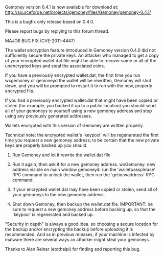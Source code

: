 Gemoney version 0.4.1 is now available for download at:
http://sourceforge.net/projects/gemoney/files/Gemoney/gemoney-0.4.1/

This is a bugfix only release based on 0.4.0.

Please report bugs by replying to this forum thread.

MAJOR BUG FIX  (CVE-2011-4447)

The wallet encryption feature introduced in Gemoney version 0.4.0 did not sufficiently secure the private keys. An attacker who
managed to get a copy of your encrypted wallet.dat file might be able to recover some or all of the unencrypted keys and steal the
associated coins.

If you have a previously encrypted wallet.dat, the first time you run wxgemoney or gemoneyd the wallet will be rewritten, Gemoney will
shut down, and you will be prompted to restart it to run with the new, properly encrypted file.

If you had a previously encrypted wallet.dat that might have been copied or stolen (for example, you backed it up to a public
location) you should send all of your gemoneys to yourself using a new gemoney address and stop using any previously generated addresses.

Wallets encrypted with this version of Gemoney are written properly.

Technical note: the encrypted wallet's 'keypool' will be regenerated the first time you request a new gemoney address; to be certain that the
new private keys are properly backed up you should:

1. Run Gemoney and let it rewrite the wallet.dat file

2. Run it again, then ask it for a new gemoney address.
wxGemoney: new address visible on main window
gemoneyd: run the 'walletpassphrase' RPC command to unlock the wallet,  then run the 'getnewaddress' RPC command.

3. If your encrypted wallet.dat may have been copied or stolen, send all of your gemoneys to the new gemoney address.

4. Shut down Gemoney, then backup the wallet.dat file.
IMPORTANT: be sure to request a new gemoney address before backing up, so that the 'keypool' is regenerated and backed up.

"Security in depth" is always a good idea, so choosing a secure location for the backup and/or encrypting the backup before uploading it is recommended. And as in previous releases, if your machine is infected by malware there are several ways an attacker might steal your gemoneys.

Thanks to Alan Reiner (etotheipi) for finding and reporting this bug.
